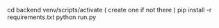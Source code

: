cd backend
venv/scripts/activate ( create one if not there )
pip install -r requirements.txt
python run.py
